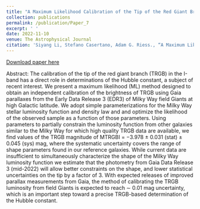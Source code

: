 ```yaml
---
title: "A Maximum Likelihood Calibration of the Tip of the Red Giant Branch Luminosity from High Latitude Field Giants using Gaia Early Data Release 3 Parallaxes"
collection: publications
permalink: /publication/Paper_7
excerpt: ' '
date: 2022-11-10
venue: The Astrophysical Journal
citation: 'Siyang Li, Stefano Casertano, Adam G. Riess., “A Maximum Likelihood Calibration of the Tip of the Red Giant Branch Luminosity from High Latitude Field Giants using Gaia Early Data Release 3 Parallaxes”, Astrophysical Journal, 939, 96 (November 10, 2022).'
---
```


[Download paper here](/files/MW_TRGB_ML_arXiv_2022.pdf)

Abstract: The calibration of the tip of the red giant branch (TRGB) in the I-band has a direct role in determinations of the Hubble constant, a subject of recent interest. We present a maximum likelihood (ML) method designed to obtain an independent calibration of the brightness of TRGB using Gaia parallaxes from the Early Data Release 3 (EDR3) of Milky Way field Giants at high Galactic latitude. We adopt simple parameterizations for the Milky Way stellar luminosity function and density law and and optimize the likelihood of the observed sample as a function of those parameters. Using parameters to partially constrain the luminosity function from other galaxies similar to the Milky Way for which high quality TRGB data are available, we find values of the TRGB magnitude of MTRGBI = −3.978 ± 0.031 (stat) ± 0.045 (sys) mag, where the systematic uncertainty covers the range of shape parameters found in our reference galaxies. While current data are insufficient to simultaneously characterize the shape of the Milky Way luminosity function we estimate that the photometry from Gaia Data Release 3 (mid-2022) will allow better constraints on the shape, and lower statistical uncertainties on the tip by a factor of 3. With expected releases of improved parallax measurements from Gaia, the method of calibrating the TRGB luminosity from field Giants is expected to reach ∼ 0.01 mag uncertainty, which is an important step toward a precise TRGB-based determination of the Hubble constant.
